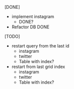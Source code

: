 [DONE]
- implement instagram
    + DONE?
- Refactor DB DONE

[TODO]
- restart query from the last id
    + instagram
    + twitter
    + Table with index?
- restart from last grid index
    + instagram
    + twitter
    + Table with index?